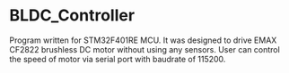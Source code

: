 # BLDC_Controller
Program written for STM32F401RE MCU. It was designed to drive EMAX CF2822 brushless DC motor without using any sensors. User can control the speed of motor via serial port with baudrate of 115200.
